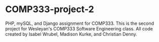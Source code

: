 # COMP333-project-2
PHP, mySQL, and Django assignment for COMP333. This is the second project for Wesleyan's COMP333 Software Engineering class. All code created by Isabel Wrubel, Madison Kurke, and Christian Denny. 
